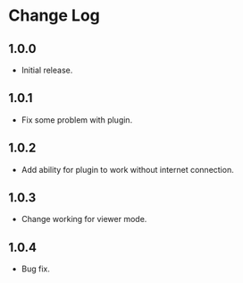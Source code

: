# Change Log

## 1.0.0

* Initial release.

## 1.0.1

* Fix some problem with plugin.

## 1.0.2

* Add ability for plugin to work without internet connection.

## 1.0.3

* Change working for viewer mode.

## 1.0.4

* Bug fix.